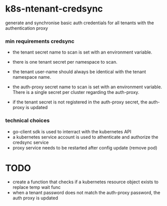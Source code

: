 # k8s-ntenant-credsync
generate and synchronise basic auth credentials for all tenants with the authentication proxy 

### min requirements credsync
* the tenant secret name to scan is set with an environment variable. 
* there is one tenant secret per namespace to scan.
* the tenant user-name should always be identical with the tenant namespace name.
* the auth-proxy secret name to scan is set with an environment variable. There is a single secret per cluster regarding the auth-proxy.

* if the tenant secret is not registered in the auth-proxy secret, the auth-proxy is updated

### technical choices
* go-client sdk is used to interract with the kubernetes API
* a kubernetes service account is used to athenticate and authorize the credsync service
* proxy service needs to be restarted after config update (remove pod)

# TODO
* create a function that checks if a kubernetes resource object exists to replace temp wait func
* when a tenant password does not match the auth-proxy password, the auth proxy is updated


